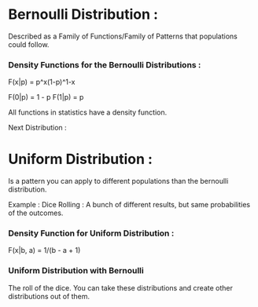 # Bernoulli Distribution : 
Described as a Family of Functions/Family of Patterns that populations could follow.

### Density Functions for the Bernoulli Distributions : 

F(x|p) = p^x(1-p)^1-x

F(0|p) = 1 - p
F(1|p) = p

All functions in statistics have a density function.

Next Distribution : 

# Uniform Distribution : 

Is a pattern you can apply to different populations than the bernoulli distribution.

Example : Dice Rolling : A bunch of different results, but same probabilities of the outcomes.

### Density Function for Uniform Distribution :

F(x|b, a) = 1/(b - a + 1)

### Uniform Distribution with Bernoulli
The roll of the dice. You can take these distributions and create other distributions out of them.


